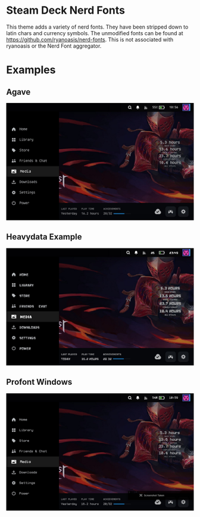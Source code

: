 # Steam Deck Nerd Fonts

This theme adds a variety of nerd fonts. They have been stripped down to 
latin chars and currency symbols. The unmodified fonts can be found at 
https://github.com/ryanoasis/nerd-fonts.  This is not associated with ryanoasis
or the Nerd Font aggregator.


# Examples

## Agave
![](./imgs/agave.png)

## Heavydata Example
![](./imgs/heavydata.png)

## Profont Windows
![](./imgs/profontwindows.png)

